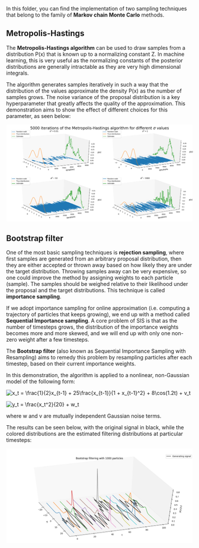 In this folder, you can find the implementation of two sampling techniques that belong to the family of __Markov chain Monte Carlo__ methods. 

## Metropolis-Hastings
The __Metropolis-Hastings algorithm__ can be used to draw samples from a distribution P(x) that is known up to a normalizing constant Z.
In machine learning, this is very useful as the normalizing constants of the posterior distributions are generally intractable as they are very high dimensional integrals.

The algorithm generates samples iteratively in such a way that the distribution of the values approximate the density P(x) as the number of samples grows.
The noise variance of the proposal distribution is a key hyperparameter that greatly affects the quality of the approximation.
This demonstration aims to show the effect of different choices for this parameter, as seen below:

![](https://raw.githubusercontent.com/nagyrajmund/machine-learning-snippets/master/1-sampling/plot_metropolis-hastings.png)
## Bootstrap filter
One of the most basic sampling techniques is __rejection sampling__, where first samples are generated from an arbitrary proposal distribution, then they are either accepted or thrown away based on how likely they are under the target distribution. 
Throwing samples away can be very expensive, so one could improve the method by assigning weights to each particle (sample).
The samples should be weighed relative to their likelihood under the proposal and the target distributions. This technique is called __importance sampling__.

If we adopt importance sampling for online approximation (i.e. computing a trajectory of particles that keeps growing), we end up with a method called __Sequential Importance sampling__.
A core problem of SIS is that as the number of timesteps grows, the distribution of the importance weights becomes more and more skewed, and we will end up with only one non-zero weight after a few timesteps.

The __Bootstrap filter__ (also known as Sequential Importance Sampling with Resampling) aims to remedy this problem by resampling particles after each timestep, based on their current importance weights.

In this demonstration, the algorithm is applied to a nonlinear, non-Gaussian model of the following form:
 
 ![x_t = \frac{1}{2}x_{t-1} + 25\frac{x_{t-1}}{1 + x_{t-1}^2} + 8\cos(1.2t) + v_t](https://render.githubusercontent.com/render/math?math=x_t%20%3D%20%5Cfrac%7B1%7D%7B2%7Dx_%7Bt-1%7D%20%2B%2025%5Cfrac%7Bx_%7Bt-1%7D%7D%7B1%20%2B%20x_%7Bt-1%7D%5E2%7D%20%2B%208%5Ccos(1.2t)%20%2B%20v_t)
  
  ![y_t = \frac{x_t^2}{20} + w_t](https://render.githubusercontent.com/render/math?math=y_t%20%3D%20%5Cfrac%7Bx_t%5E2%7D%7B20%7D%20%2B%20w_t)
 
 where w and v are mutually independent Gaussian noise terms.
 
 The results can be seen below, with the original signal in black, while the colored distributions are the estimated filtering distributions at particular timesteps:
 
 ![](https://raw.githubusercontent.com/nagyrajmund/machine-learning-snippets/master/1-sampling/plot_bootstrap.png)
